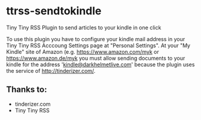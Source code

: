 ttrss-sendtokindle
==================

Tiny Tiny RSS Plugin to send articles to your kindle in one click

To use this plugin you have to configure your kindle mail address in your Tiny Tiny RSS Acccoung Settings page at "Personal Settings".
At your "My Kindle" site of Amazon (e.g.  https://www.amazon.com/myk or  https://www.amazon.de/myk you must allow sending documents to your kindle for the address 'kindle@darkhelmetlive.com' because the plugin uses the service of http://tinderizer.com/.


Thanks to:
----------
* tinderizer.com
* Tiny Tiny RSS 
